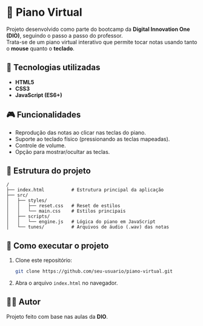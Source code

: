 # 🎹 Piano Virtual  

Projeto desenvolvido como parte do bootcamp da **Digital Innovation One (DIO)**, seguindo o passo a passo do professor.  
Trata-se de um piano virtual interativo que permite tocar notas usando tanto o **mouse** quanto o **teclado**.  

## 🚀 Tecnologias utilizadas  

- **HTML5**  
- **CSS3**  
- **JavaScript (ES6+)**  

## 🎮 Funcionalidades  

- Reprodução das notas ao clicar nas teclas do piano.  
- Suporte ao teclado físico (pressionando as teclas mapeadas).  
- Controle de volume.  
- Opção para mostrar/ocultar as teclas.  

## 📂 Estrutura do projeto  

```
/
├── index.html          # Estrutura principal da aplicação
├── src/
│   ├── styles/
│   │   ├── reset.css   # Reset de estilos
│   │   └── main.css    # Estilos principais
│   ├── scripts/
│   │   └── engine.js   # Lógica do piano em JavaScript
│   └── tunes/          # Arquivos de áudio (.wav) das notas
```

## 🎯 Como executar o projeto  

1. Clone este repositório:  
   ```bash
   git clone https://github.com/seu-usuario/piano-virtual.git
   ```
2. Abra o arquivo `index.html` no navegador.  

## 👨‍💻 Autor  

Projeto feito com base nas aulas da **DIO**.  
